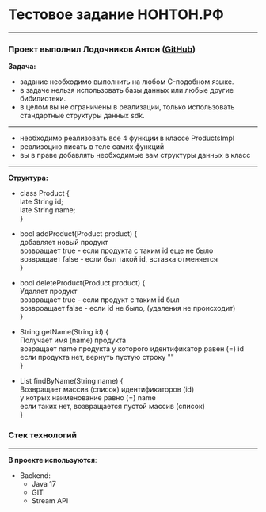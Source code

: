 # Тестовое задание НОНТОН.РФ

***

### Проект выполнил Лодочников Антон ([GitHub](https://github.com/J0ker001))

**Задача:**

* задание необходимо выполнить на любом C-подобном языке.
* в задаче нельзя использовать базы данных или любые другие бибилиотеки.
* в целом вы не ограничены в реализации, только использовать стандартные структуры данных sdk.

***

* необходимо реализовать все 4 функции в классе ProductsImpl
* реализоцию писать в теле самих функций
* вы в праве добавлять необходимые вам структуры данных в класс

***
**Структура:**

* class Product {<br>
  late String id;<br>
  late String name;<br>
  }


* bool addProduct(Product product) { <br>
  добавляет новый продукт <br>
  возвращает true - если продукта с таким id еще не было <br>
  возвращает false - если был такой id, вставка отменяется <br>
  }


* bool deleteProduct(Product product) { <br>
  Удаляет продукт <br>
  возвращает true - если продукт с таким id был <br>
  возвроащает false - если id не было, (удаления не происходит) <br>
  }


* String getName(String id) { <br>
  Получает имя (name) продукта <br>
  возращает name продукта у которого идентификатор равен (=) id <br>
  если продукта нет, вернуть пустую строку "" <br>
  }


* List findByName(String name) { <br>
  Возвращает массив (список) идентификаторов (id) <br>
  у котрых наименование равно (=) name <br>
  если таких нет, возвращается пустой массив (список) <br>
  }

### Стек технологий

***
**В проекте используются**:

* Backend:
    - Java 17
    - GIT
    - Stream API
